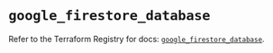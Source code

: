 # `google_firestore_database`

Refer to the Terraform Registry for docs: [`google_firestore_database`](https://registry.terraform.io/providers/hashicorp/google-beta/5.42.0/docs/resources/google_firestore_database).
